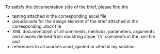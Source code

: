 To satisfy the documentation side of the brief, please find the 
- testing attached in the corresponding excel file
- pseudocode for the design element of the brief attached in the corresponding .docx file
- XML documentation of all comments, methods, parameters, arguments and classes derived from docstring stype '///' comments in the .xml file and
- references to all sources used, quoted or cited in my solution.